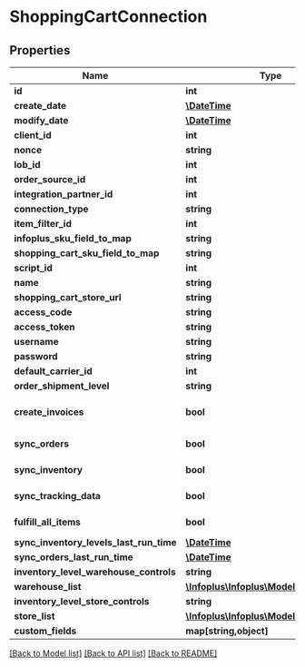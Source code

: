 # ShoppingCartConnection

## Properties
Name | Type | Description | Notes
------------ | ------------- | ------------- | -------------
**id** | **int** |  | [optional] 
**create_date** | [**\DateTime**](\DateTime.md) |  | [optional] 
**modify_date** | [**\DateTime**](\DateTime.md) |  | [optional] 
**client_id** | **int** |  | [optional] 
**nonce** | **string** |  | [optional] 
**lob_id** | **int** |  | 
**order_source_id** | **int** |  | 
**integration_partner_id** | **int** |  | 
**connection_type** | **string** |  | 
**item_filter_id** | **int** |  | [optional] 
**infoplus_sku_field_to_map** | **string** |  | 
**shopping_cart_sku_field_to_map** | **string** |  | 
**script_id** | **int** |  | [optional] 
**name** | **string** |  | 
**shopping_cart_store_url** | **string** |  | 
**access_code** | **string** |  | 
**access_token** | **string** |  | 
**username** | **string** |  | 
**password** | **string** |  | 
**default_carrier_id** | **int** |  | [optional] 
**order_shipment_level** | **string** |  | 
**create_invoices** | **bool** |  | [optional] [default to false]
**sync_orders** | **bool** |  | [default to false]
**sync_inventory** | **bool** |  | [default to false]
**sync_tracking_data** | **bool** |  | [default to false]
**fulfill_all_items** | **bool** |  | [default to false]
**sync_inventory_levels_last_run_time** | [**\DateTime**](\DateTime.md) |  | [optional] 
**sync_orders_last_run_time** | [**\DateTime**](\DateTime.md) |  | [optional] 
**inventory_level_warehouse_controls** | **string** |  | 
**warehouse_list** | [**\Infoplus\Infoplus\Model\Warehouse[]**](Warehouse.md) |  | [optional] 
**inventory_level_store_controls** | **string** |  | 
**store_list** | [**\Infoplus\Infoplus\Model\Store[]**](Store.md) |  | [optional] 
**custom_fields** | **map[string,object]** |  | [optional] 

[[Back to Model list]](../README.md#documentation-for-models) [[Back to API list]](../README.md#documentation-for-api-endpoints) [[Back to README]](../README.md)


